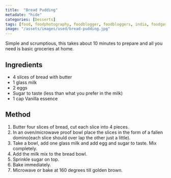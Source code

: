 ```yaml
---
title:  "Bread Pudding"
metadate: "hide"
categories: [Desserts]
tags: [food, foodphotography, foodblogger, foodbloggers, india, foodgasm, indianfood, love, foodcoma, foodporn,indiancooking, indianrecipe, foodlovers, indianfood, indianfoodbloggers, foodiesofinstagram, foodlove, indian, indiancouple, eatlocal, eathealthy, eatwell, desifood, trending, tasty, taste, yummyinmytummy, foodie, instafood, instafoodie, foodstagram, instagood, passionatepaprika, foodblog, easy, indian, recipe, mothersrecipe, cooking, easycooking, easyrecipe, simple, simplefood, bread, pudding, breadpudding, quickdessert, dessert, easydessert]
image: "/assets/images/used/bread-pudding.jpg"
---
```


Simple and scrumptious, this takes about 10 minutes to prepare and all you need is basic groceries at home.  

## Ingredients

- 4 slices of bread with butter
- 1 glass milk
- 2 eggs
- Sugar to taste (less than what you prefer in the milk)
- 1 cap Vanilla essence

## Method

1. Butter four slices of bread, cut each slice into 4 pieces.
2. In an oven/microwave proof bowl place the slices in the form of a fallen domino(each slice should over lap the other just a little).
3. Take a bowl, add one glass milk and add egg and sugar to taste. Mix completely.
4. Add the milk mix to the bread bowl.
5. Sprinkle sugar on top.
6. Bake immediately.
7. Microwave or bake at 160 degrees till golden brown.


